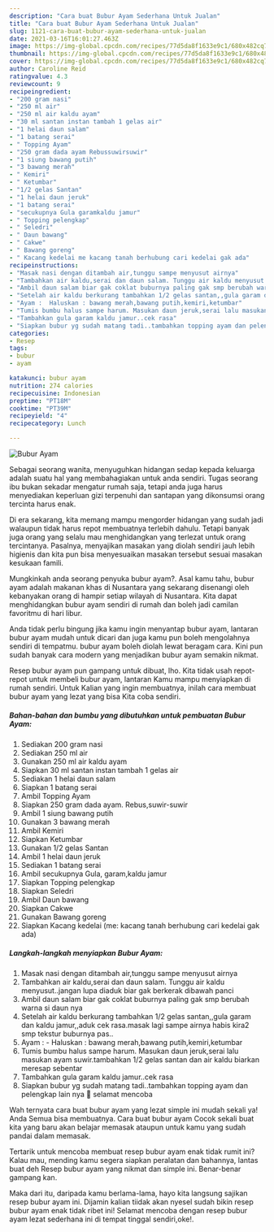 ```yaml
---
description: "Cara buat Bubur Ayam Sederhana Untuk Jualan"
title: "Cara buat Bubur Ayam Sederhana Untuk Jualan"
slug: 1121-cara-buat-bubur-ayam-sederhana-untuk-jualan
date: 2021-03-16T16:01:27.463Z
image: https://img-global.cpcdn.com/recipes/77d5da8f1633e9c1/680x482cq70/bubur-ayam-foto-resep-utama.jpg
thumbnail: https://img-global.cpcdn.com/recipes/77d5da8f1633e9c1/680x482cq70/bubur-ayam-foto-resep-utama.jpg
cover: https://img-global.cpcdn.com/recipes/77d5da8f1633e9c1/680x482cq70/bubur-ayam-foto-resep-utama.jpg
author: Caroline Reid
ratingvalue: 4.3
reviewcount: 9
recipeingredient:
- "200 gram nasi"
- "250 ml air"
- "250 ml air kaldu ayam"
- "30 ml santan instan tambah 1 gelas air"
- "1 helai daun salam"
- "1 batang serai"
- " Topping Ayam"
- "250 gram dada ayam Rebussuwirsuwir"
- "1 siung bawang putih"
- "3 bawang merah"
- " Kemiri"
- " Ketumbar"
- "1/2 gelas Santan"
- "1 helai daun jeruk"
- "1 batang serai"
- "secukupnya Gula garamkaldu jamur"
- " Topping pelengkap"
- " Seledri"
- " Daun bawang"
- " Cakwe"
- " Bawang goreng"
- " Kacang kedelai me kacang tanah berhubung cari kedelai gak ada"
recipeinstructions:
- "Masak nasi dengan ditambah air,tunggu sampe menyusut airnya"
- "Tambahkan air kaldu,serai dan daun salam. Tunggu air kaldu menyusut..jangan lupa diaduk biar gak berkerak dibawah panci"
- "Ambil daun salam biar gak coklat buburnya paling gak smp berubah warna si daun nya"
- "Setelah air kaldu berkurang tambahkan 1/2 gelas santan,,gula garam dan kaldu jamur,,aduk cek rasa.masak lagi sampe airnya habis kira2 smp tekstur buburnya pas.."
- "Ayam :  Haluskan : bawang merah,bawang putih,kemiri,ketumbar"
- "Tumis bumbu halus sampe harum. Masukan daun jeruk,serai lalu masukan ayam suwir.tambahkan 1/2 gelas santan dan air kaldu biarkan meresap sebentar"
- "Tambahkan gula garam kaldu jamur..cek rasa"
- "Siapkan bubur yg sudah matang tadi..tambahkan topping ayam dan pelengkap lain nya 🙂 selamat mencoba"
categories:
- Resep
tags:
- bubur
- ayam

katakunci: bubur ayam 
nutrition: 274 calories
recipecuisine: Indonesian
preptime: "PT18M"
cooktime: "PT39M"
recipeyield: "4"
recipecategory: Lunch

---
```



![Bubur Ayam](https://img-global.cpcdn.com/recipes/77d5da8f1633e9c1/680x482cq70/bubur-ayam-foto-resep-utama.jpg)

Sebagai seorang wanita, menyuguhkan hidangan sedap kepada keluarga adalah suatu hal yang membahagiakan untuk anda sendiri. Tugas seorang ibu bukan sekadar mengatur rumah saja, tetapi anda juga harus menyediakan keperluan gizi terpenuhi dan santapan yang dikonsumsi orang tercinta harus enak.

Di era  sekarang, kita memang mampu mengorder hidangan yang sudah jadi walaupun tidak harus repot membuatnya terlebih dahulu. Tetapi banyak juga orang yang selalu mau menghidangkan yang terlezat untuk orang tercintanya. Pasalnya, menyajikan masakan yang diolah sendiri jauh lebih higienis dan kita pun bisa menyesuaikan masakan tersebut sesuai masakan kesukaan famili. 



Mungkinkah anda seorang penyuka bubur ayam?. Asal kamu tahu, bubur ayam adalah makanan khas di Nusantara yang sekarang disenangi oleh kebanyakan orang di hampir setiap wilayah di Nusantara. Kita dapat menghidangkan bubur ayam sendiri di rumah dan boleh jadi camilan favoritmu di hari libur.

Anda tidak perlu bingung jika kamu ingin menyantap bubur ayam, lantaran bubur ayam mudah untuk dicari dan juga kamu pun boleh mengolahnya sendiri di tempatmu. bubur ayam boleh diolah lewat beragam cara. Kini pun sudah banyak cara modern yang menjadikan bubur ayam semakin nikmat.

Resep bubur ayam pun gampang untuk dibuat, lho. Kita tidak usah repot-repot untuk membeli bubur ayam, lantaran Kamu mampu menyiapkan di rumah sendiri. Untuk Kalian yang ingin membuatnya, inilah cara membuat bubur ayam yang lezat yang bisa Kita coba sendiri.

<!--inarticleads1-->

##### Bahan-bahan dan bumbu yang dibutuhkan untuk pembuatan Bubur Ayam:

1. Sediakan 200 gram nasi
1. Sediakan 250 ml air
1. Gunakan 250 ml air kaldu ayam
1. Siapkan 30 ml santan instan tambah 1 gelas air
1. Sediakan 1 helai daun salam
1. Siapkan 1 batang serai
1. Ambil  Topping Ayam
1. Siapkan 250 gram dada ayam. Rebus,suwir-suwir
1. Ambil 1 siung bawang putih
1. Gunakan 3 bawang merah
1. Ambil  Kemiri
1. Siapkan  Ketumbar
1. Gunakan 1/2 gelas Santan
1. Ambil 1 helai daun jeruk
1. Sediakan 1 batang serai
1. Ambil secukupnya Gula, garam,kaldu jamur
1. Siapkan  Topping pelengkap
1. Siapkan  Seledri
1. Ambil  Daun bawang
1. Siapkan  Cakwe
1. Gunakan  Bawang goreng
1. Siapkan  Kacang kedelai (me: kacang tanah berhubung cari kedelai gak ada)




<!--inarticleads2-->

##### Langkah-langkah menyiapkan Bubur Ayam:

1. Masak nasi dengan ditambah air,tunggu sampe menyusut airnya
1. Tambahkan air kaldu,serai dan daun salam. Tunggu air kaldu menyusut..jangan lupa diaduk biar gak berkerak dibawah panci
1. Ambil daun salam biar gak coklat buburnya paling gak smp berubah warna si daun nya
1. Setelah air kaldu berkurang tambahkan 1/2 gelas santan,,gula garam dan kaldu jamur,,aduk cek rasa.masak lagi sampe airnya habis kira2 smp tekstur buburnya pas..
1. Ayam :  - Haluskan : bawang merah,bawang putih,kemiri,ketumbar
1. Tumis bumbu halus sampe harum. Masukan daun jeruk,serai lalu masukan ayam suwir.tambahkan 1/2 gelas santan dan air kaldu biarkan meresap sebentar
1. Tambahkan gula garam kaldu jamur..cek rasa
1. Siapkan bubur yg sudah matang tadi..tambahkan topping ayam dan pelengkap lain nya 🙂 selamat mencoba




Wah ternyata cara buat bubur ayam yang lezat simple ini mudah sekali ya! Anda Semua bisa membuatnya. Cara buat bubur ayam Cocok sekali buat kita yang baru akan belajar memasak ataupun untuk kamu yang sudah pandai dalam memasak.

Tertarik untuk mencoba membuat resep bubur ayam enak tidak rumit ini? Kalau mau, mending kamu segera siapkan peralatan dan bahannya, lantas buat deh Resep bubur ayam yang nikmat dan simple ini. Benar-benar gampang kan. 

Maka dari itu, daripada kamu berlama-lama, hayo kita langsung sajikan resep bubur ayam ini. Dijamin kalian tiidak akan nyesel sudah bikin resep bubur ayam enak tidak ribet ini! Selamat mencoba dengan resep bubur ayam lezat sederhana ini di tempat tinggal sendiri,oke!.

